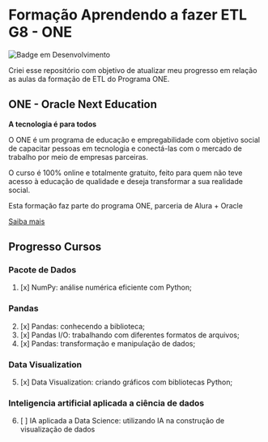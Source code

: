 # Formação Aprendendo a fazer ETL G8 - ONE
![Badge em Desenvolvimento](http://img.shields.io/static/v1?label=STATUS&message=EM%20DESENVOLVIMENTO&color=GREEN&style=for-the-badge)

Criei esse repositório com objetivo de atualizar meu progresso em relação as aulas da formação de ETL do Programa ONE.

## ONE - Oracle Next Education

**A tecnologia é para todos**

O ONE é um programa de educação e empregabilidade com objetivo social de capacitar pessoas em tecnologia e conectá-las com o mercado de trabalho por meio de empresas parceiras.

O curso é 100% online e totalmente gratuito, feito para quem não teve acesso à educação de qualidade e deseja transformar a sua realidade social.

Esta formação faz parte do programa ONE, parceria de Alura + Oracle

[Saiba mais](https://www.oracle.com/br/education/oracle-next-education/)

## Progresso Cursos

### Pacote de Dados
1. [x] NumPy: análise numérica eficiente com Python;
### Pandas
2. [x] Pandas: conhecendo a biblioteca;
3. [x] Pandas I/O: trabalhando com diferentes formatos de arquivos;
4. [x] Pandas: transformação e manipulação de dados;
### Data Visualization
5. [x] Data Visualization: criando gráficos com bibliotecas Python;
### Inteligencia artificial aplicada a ciência de dados
6. [ ] IA aplicada a Data Science: utilizando IA na construção de visualização de dados
